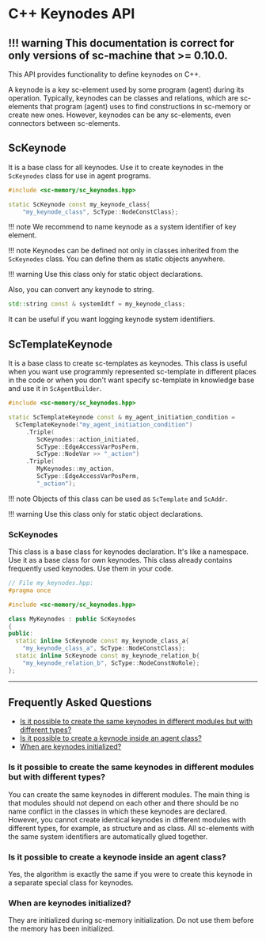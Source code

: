 # **C++ Keynodes API**

!!! warning
    This documentation is correct for only versions of sc-machine that >= 0.10.0.
--- 

This API provides functionality to define keynodes on C++.

A keynode is a key sc-element used by some program (agent) during its operation. Typically, keynodes can be classes and relations, which are sc-elements that program (agent) uses to find constructions in sc-memory or create new ones. However, keynodes can be any sc-elements, even connectors between sc-elements.

## **ScKeynode**

It is a base class for all keynodes. Use it to create keynodes in the `ScKeynodes` class for use in agent programs.

```cpp
#include <sc-memory/sc_keynodes.hpp>

static ScKeynode const my_keynode_class{
    "my_keynode_class", ScType::NodeConstClass};
```

!!! note
    We recommend to name keynode as a system identifier of key element.

!!! note
    Keynodes can be defined not only in classes inherited from the `ScKeynodes` class. You can define them as static objects anywhere.

!!! warning
    Use this class only for static object declarations.

Also, you can convert any keynode to string.

```cpp
std::string const & systemIdtf = my_keynode_class;
```

It can be useful if you want logging keynode system identifiers.

## **ScTemplateKeynode**

It is a base class to create sc-templates as keynodes. This class is useful when you want use programmly represented sc-template in different places in the code or when you don't want specify sc-template in knowledge base and use it in `ScAgentBuilder`.

```cpp
#include <sc-memory/sc_keynodes.hpp>

static ScTemplateKeynode const & my_agent_initiation_condition =
  ScTemplateKeynode("my_agent_initiation_condition")
     .Triple(
        ScKeynodes::action_initiated,
        ScType::EdgeAccessVarPosPerm,
        ScType::NodeVar >> "_action")
     .Triple(
        MyKeynodes::my_action,
        ScType::EdgeAccessVarPosPerm,
        "_action");
```

!!! note
    Objects of this class can be used as `ScTemplate` and `ScAddr`.

!!! warning
    Use this class only for static object declarations.

### **ScKeynodes**

This class is a base class for keynodes declaration. It's like a namespace. Use it as a base class for own keynodes. This class already contains frequently used keynodes. Use them in your code.

```cpp
// File my_keynodes.hpp:
#pragma once

#include <sc-memory/sc_keynodes.hpp>

class MyKeynodes : public ScKeynodes
{
public:
  static inline ScKeynode const my_keynode_class_a{
    "my_keynode_class_a", ScType::NodeConstClass};
  static inline ScKeynode const my_keynode_relation_b{
    "my_keynode_relation_b", ScType::NodeConstNoRole};
};
```

--- 

## **Frequently Asked Questions**

<!-- no toc -->
- [Is it possible to create the same keynodes in different modules but with different types?](#is-it-possible-to-create-the-same-keynodes-in-different-modules-but-with-different-types)
- [Is it possible to create a keynode inside an agent class?](#is-it-possible-to-create-a-keynode-inside-an-agent-class)
- [When are keynodes initialized?](#when-are-keynodes-initialized)

### **Is it possible to create the same keynodes in different modules but with different types?**

You can create the same keynodes in different modules. The main thing is that modules should not depend on each other and there should be no name conflict in the classes in which these keynodes are declared. However, you cannot create identical keynodes in different modules with different types, for example, as structure and as class. All sc-elements with the same system identifiers are automatically glued together.

### **Is it possible to create a keynode inside an agent class?**

Yes, the algorithm is exactly the same if you were to create this keynode in a separate special class for keynodes.

### **When are keynodes initialized?**

They are initialized during sc-memory initialization. Do not use them before the memory has been initialized.
